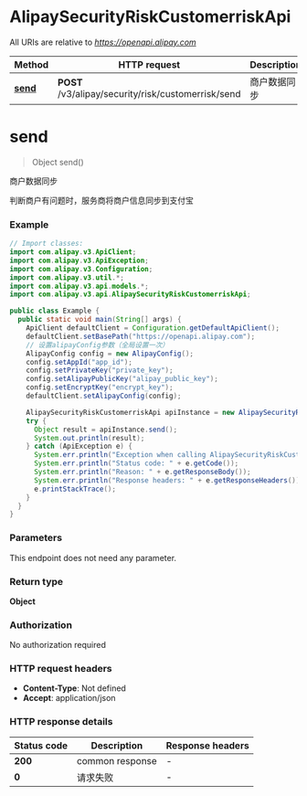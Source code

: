 # AlipaySecurityRiskCustomerriskApi

All URIs are relative to *https://openapi.alipay.com*

| Method | HTTP request | Description |
|------------- | ------------- | -------------|
| [**send**](AlipaySecurityRiskCustomerriskApi.md#send) | **POST** /v3/alipay/security/risk/customerrisk/send | 商户数据同步 |


<a name="send"></a>
# **send**
> Object send()

商户数据同步

判断商户有问题时，服务商将商户信息同步到支付宝

### Example
```java
// Import classes:
import com.alipay.v3.ApiClient;
import com.alipay.v3.ApiException;
import com.alipay.v3.Configuration;
import com.alipay.v3.util.*;
import com.alipay.v3.api.models.*;
import com.alipay.v3.api.AlipaySecurityRiskCustomerriskApi;

public class Example {
  public static void main(String[] args) {
    ApiClient defaultClient = Configuration.getDefaultApiClient();
    defaultClient.setBasePath("https://openapi.alipay.com");
    // 设置alipayConfig参数（全局设置一次）
    AlipayConfig config = new AlipayConfig();
    config.setAppId("app_id");
    config.setPrivateKey("private_key");
    config.setAlipayPublicKey("alipay_public_key");
    config.setEncryptKey("encrypt_key");
    defaultClient.setAlipayConfig(config);

    AlipaySecurityRiskCustomerriskApi apiInstance = new AlipaySecurityRiskCustomerriskApi(defaultClient);
    try {
      Object result = apiInstance.send();
      System.out.println(result);
    } catch (ApiException e) {
      System.err.println("Exception when calling AlipaySecurityRiskCustomerriskApi#send");
      System.err.println("Status code: " + e.getCode());
      System.err.println("Reason: " + e.getResponseBody());
      System.err.println("Response headers: " + e.getResponseHeaders());
      e.printStackTrace();
    }
  }
}
```

### Parameters
This endpoint does not need any parameter.

### Return type

**Object**

### Authorization

No authorization required

### HTTP request headers

 - **Content-Type**: Not defined
 - **Accept**: application/json

### HTTP response details
| Status code | Description | Response headers |
|-------------|-------------|------------------|
| **200** | common response |  -  |
| **0** | 请求失败 |  -  |


